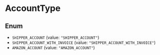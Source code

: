 # AccountType

## Enum

* `SHIPPER_ACCOUNT` (value: `"SHIPPER_ACCOUNT"`)
* `SHIPPER_ACCOUNT_WITH_INVOICE` (value: `"SHIPPER_ACCOUNT_WITH_INVOICE"`)
* `AMAZON_ACCOUNT` (value: `"AMAZON_ACCOUNT"`)
